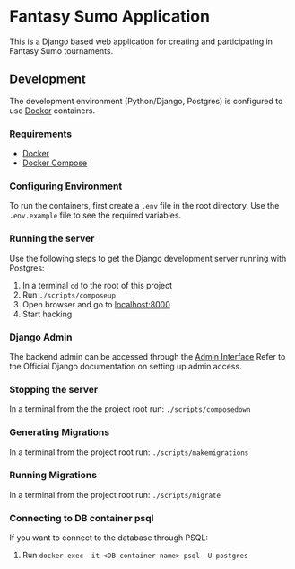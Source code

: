 # Fantasy Sumo Application

This is a Django based web application for creating and participating in
Fantasy Sumo tournaments.


## Development
The development environment (Python/Django, Postgres) is configured to use [Docker](https://www.docker.com) containers.

### Requirements
- [Docker](https://www.docker.com/)
- [Docker Compose](https://docs.docker.com/compose/install/)

### Configuring Environment
To run the containers, first create a `.env` file in the root directory.
Use the `.env.example` file to see the required variables.

### Running the server
Use the following steps to get the Django development server running with Postgres:
1. In a terminal `cd` to the root of this project
2. Run `./scripts/composeup`
3. Open browser and go to [localhost:8000](http://localhost:8000)
4. Start hacking

### Django Admin
The backend admin can be accessed through the [Admin Interface](http://localhost:8000/admin)
Refer to the Official Django documentation on setting up admin access.

### Stopping the server
In a terminal from the the project root run: `./scripts/composedown`

### Generating Migrations
In a terminal from the project root run: `./scripts/makemigrations`

### Running Migrations
In a terminal from the project root run: `./scripts/migrate`

### Connecting to DB container psql
If you want to connect to the database through PSQL:
1. Run `docker exec -it <DB container name> psql -U postgres`

